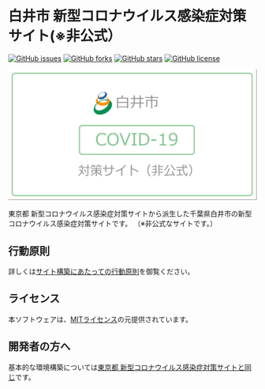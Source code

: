 # 白井市 新型コロナウイルス感染症対策サイト(※非公式）

[![GitHub issues](https://img.shields.io/github/issues/momorito/covid19shiroi)](https://github.com/momorito/covid19shiroi/issues)
[![GitHub forks](https://img.shields.io/github/forks/momorito/covid19shiroi)](https://github.com/momorito/covid19shiroi/network)
[![GitHub stars](https://img.shields.io/github/stars/momorito/covid19shiroi)](https://github.com/momorito/covid19shiroi/stargazers)
[![GitHub license](https://img.shields.io/github/license/momorito/covid19shiroi)](https://github.com/momorito/covid19shiroi/blob/development/LICENSE.txt)

![shiroi covid logo](static/covidshiroilogo.png)

東京都 新型コロナウイルス感染症対策サイトから派生した千葉県白井市の新型コロナウイルス感染症対策サイトです。
（※非公式なサイトです。）


## 行動原則
詳しくは[サイト構築にあたっての行動原則](./CODE_OF_CONDUCT.md)を御覧ください。

## ライセンス
本ソフトウェアは、[MITライセンス](./LICENSE.txt)の元提供されています。

## 開発者の方へ
基本的な環境構築については[東京都 新型コロナウイルス感染症対策サイトと同じ](./FOR_DEVELOPERS.md)です。
